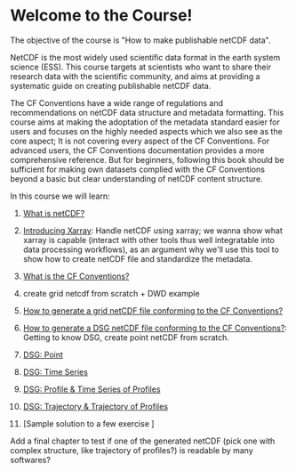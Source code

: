 # Welcome to the Course!

The objective of the course is "How to make publishable netCDF data".

NetCDF is the most widely used scientific data format in the earth system science (ESS). This course targets at scientists who want to share their research data with the scientific community, and aims at providing a systematic guide on creating publishable netCDF data.

The CF Conventions have a wide range of regulations and recommendations on netCDF data structure and metadata formatting. This course aims at making the adoptation of the metadata standard easier for users and focuses on the highly needed aspects which we also see as the core aspect; It is not covering every aspect of the CF Conventions. For advanced users, the CF Conventions documentation provides a more comprehensive reference. But for beginners, following this book should be sufficient for making own datasets complied with the CF Conventions beyond a basic but clear understanding of netCDF content structure.

In this course we will learn:

1. [What is netCDF?](01_netcdf_101.ipynb)
2. [Introducing Xarray](03_xr_intro.ipynb): Handle netCDF using xarray; we wanna show what xarray is capable (interact with other tools thus well integratable into data processing workflows), as an argument why we'll use this tool to show how to create netCDF file and standardize the metadata.
3. [What is the CF Conventions?](02_cf_101.ipynb)

4. create grid netcdf from scratch + DWD example
4. [How to generate a grid netCDF file conforming to the CF Conventions?](04_cf_grid_dwd.ipynb)

5. [How to generate a DSG netCDF file conforming to the CF Conventions?](05_cf_dsg.ipynb): Getting to know DSG, create point netCDF from scratch.
6. [DSG: Point](06_dsg_point.ipynb)
7. [DSG: Time Series](07_dsg_timeSeries.ipynb)
8. [DSG: Profile & Time Series of Profiles](08_dsg_profile.ipynb)
9. [DSG: Trajectory & Trajectory of Profiles](09_dsg_trajectory.ipynb)
10. [Sample solution to a few exercise ]


Add a final chapter to test if one of the generated netCDF (pick one with complex structure, like trajectory of profiles?) is readable by many softwares?
